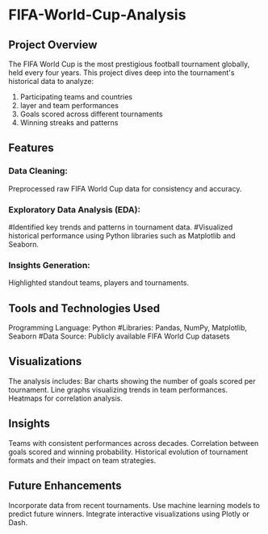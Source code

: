 # FIFA-World-Cup-Analysis

## Project Overview
The FIFA World Cup is the most prestigious football tournament globally, held every four years. This project dives deep into the tournament's historical data to analyze:

1. Participating teams and countries
2. layer and team performances
3. Goals scored across different tournaments
4. Winning streaks and patterns

## Features
### Data Cleaning: 
Preprocessed raw FIFA World Cup data for consistency and accuracy.

### Exploratory Data Analysis (EDA):
#Identified key trends and patterns in tournament data.
#Visualized historical performance using Python libraries such as Matplotlib and Seaborn.

### Insights Generation: 
Highlighted standout teams, players and tournaments.

## Tools and Technologies Used
Programming Language: Python
#Libraries: Pandas, NumPy, Matplotlib, Seaborn
#Data Source: Publicly available FIFA World Cup datasets

## Visualizations
The analysis includes:
Bar charts showing the number of goals scored per tournament.
Line graphs visualizing trends in team performances.
Heatmaps for correlation analysis.

## Insights
Teams with consistent performances across decades.
Correlation between goals scored and winning probability.
Historical evolution of tournament formats and their impact on team strategies.

## Future Enhancements
Incorporate data from recent tournaments.
Use machine learning models to predict future winners.
Integrate interactive visualizations using Plotly or Dash.
